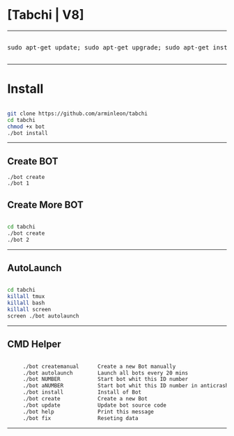 # [Tabchi | V8]

* * *

</h4>
<pre>
<span>
sudo apt-get update; sudo apt-get upgrade; sudo apt-get install tmux; sudo apt-get install luarocks; sudo apt-get install screen; sudo apt-get install libreadline-dev libconfig-dev libssl-dev lua5.2 liblua5.2-dev lua-socket lua-sec lua-expat libevent-dev make unzip git redis-server autoconf g++ libjansson-dev libpython-dev expat libexpat1-dev; sudo apt-get update; sudo apt-get install; sudo apt-get install upstart-sysv;
</span>
</pre>
<hr>


# Install

```sh

git clone https://github.com/arminleon/tabchi
cd tabchi
chmod +x bot
./bot install

```
* * *
## Create BOT
```
./bot create
./bot 1
```
## Create More BOT

```sh

cd tabchi
./bot create
./bot 2

```
* * *
## AutoLaunch
```sh

cd tabchi
killall tmux
killall bash
killall screen
screen ./bot autolaunch

```
***

## CMD Helper
```sh

     ./bot createmanual      Create a new Bot manually
     ./bot autolaunch        Launch all bots every 20 mins
     ./bot NUMBER            Start bot whit this ID number
     ./bot aNUMBER           Start bot whit this ID number in anticrash mod
     ./bot install           Install of Bot
     ./bot create            Create a new Bot
     ./bot update            Update bot source code
     ./bot help              Print this message
     ./bot fix               Reseting data

```
***
